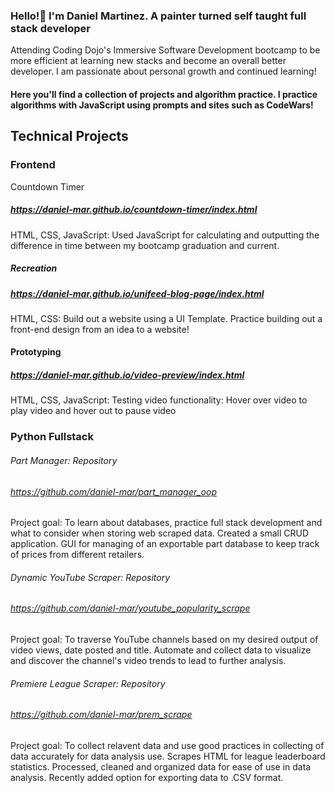 ### Hello!👋 I'm Daniel Martinez. A painter turned self taught full stack developer
Attending Coding Dojo's Immersive Software Development bootcamp to be more efficient at learning new stacks and become an overall better developer. I am passionate about personal growth and continued learning!

#### Here you'll find a collection of projects and algorithm practice. I practice algorithms with JavaScript using prompts and sites such as CodeWars!

## Technical Projects
### Frontend

Countdown Timer
##### https://daniel-mar.github.io/countdown-timer/index.html
HTML, CSS, JavaScript: Used JavaScript for calculating and outputting the difference in time between my bootcamp graduation and current.

##### Recreation
##### https://daniel-mar.github.io/unifeed-blog-page/index.html
HTML, CSS: Build out a website using a UI Template. Practice building out a front-end design from an idea to a website!

#### Prototyping  
##### https://daniel-mar.github.io/video-preview/index.html
HTML, CSS, JavaScript: Testing video functionality: Hover over video to play video and hover out to pause video

### Python Fullstack
###### Part Manager: Repository
###### https://github.com/daniel-mar/part_manager_oop
Project goal: To learn about databases, practice full stack development and what to consider when storing web scraped data.
Created a small CRUD application. GUI for managing of an exportable part database to keep track of prices from different retailers. 

###### Dynamic YouTube Scraper: Repository
###### https://github.com/daniel-mar/youtube_popularity_scrape
Project goal: To traverse YouTube channels based on my desired output of video views, date posted and title.
Automate and collect data to visualize and discover the channel's video trends to lead to further analysis.

###### Premiere League Scraper: Repository
###### https://github.com/daniel-mar/prem_scrape
Project goal: To collect relavent data and use good practices in collecting of data accurately for data analysis use. 
Scrapes HTML for league leaderboard statistics. Processed, cleaned and organized data for ease of use in data analysis. Recently added option for exporting data to .CSV format.

<!--
**daniel-mar/daniel-mar** is a ✨ _special_ ✨ repository because its `README.md` (this file) appears on your GitHub profile.

Here are some ideas to get you started:

- 🔭 I’m currently working on ...
- 🌱 I’m currently learning ...
- 👯 I’m looking to collaborate on ...
- 🤔 I’m looking for help with ...
- 💬 Ask me about ...
- 📫 How to reach me: ...
- 😄 Pronouns: ...
- ⚡ Fun fact: ...
-->
